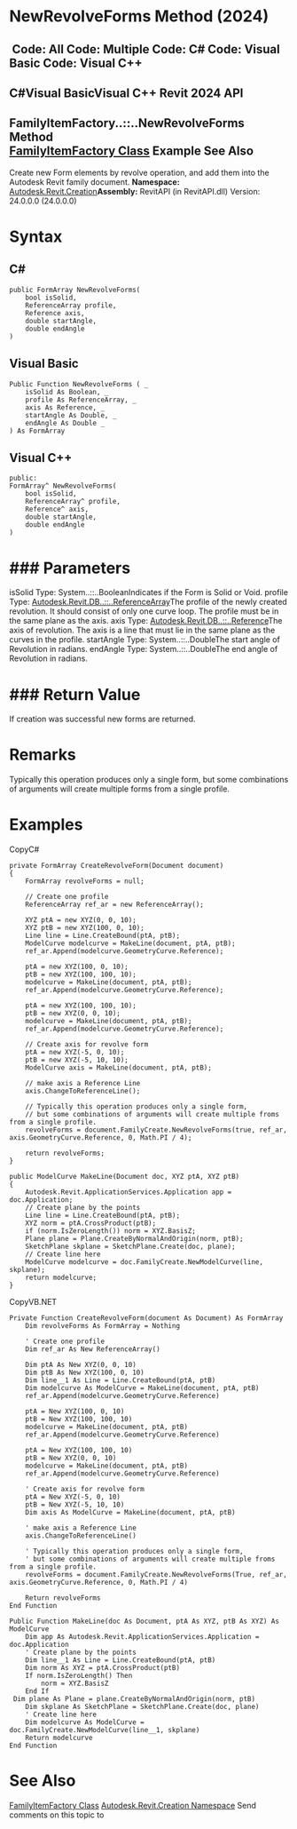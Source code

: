 # NewRevolveForms Method (2024)

﻿
 Code: All Code: Multiple Code: C# Code: Visual Basic Code: Visual C++   
---  
C#Visual BasicVisual C++
Revit 2024 API  
---  
FamilyItemFactory..::..NewRevolveForms Method   
[FamilyItemFactory Class](a7622967-1381-c17f-ed04-1ebe40da0440.md "FamilyItemFactory Class") Example See Also  
---  
Create new Form elements by revolve operation, and add them into the Autodesk Revit family document.
**Namespace:** [Autodesk.Revit.Creation](ded320da-058a-4edd-0418-0582389559a7.md "Autodesk.Revit.Creation Namespace")**Assembly:** RevitAPI (in RevitAPI.dll) Version: 24.0.0.0 (24.0.0.0)
# Syntax
C#  
---  
```text
public FormArray NewRevolveForms(
	bool isSolid,
	ReferenceArray profile,
	Reference axis,
	double startAngle,
	double endAngle
)
```
  
Visual Basic  
---  
```text
Public Function NewRevolveForms ( _
	isSolid As Boolean, _
	profile As ReferenceArray, _
	axis As Reference, _
	startAngle As Double, _
	endAngle As Double _
) As FormArray
```
  
Visual C++  
---  
```text
public:
FormArray^ NewRevolveForms(
	bool isSolid, 
	ReferenceArray^ profile, 
	Reference^ axis, 
	double startAngle, 
	double endAngle
)
```
  
# ### Parameters
isSolid
    Type: System..::..BooleanIndicates if the Form is Solid or Void.
profile
    Type: [Autodesk.Revit.DB..::..ReferenceArray](bc9192b5-6666-a8de-0128-87dae479fd6a.md "ReferenceArray Class")The profile of the newly created revolution. It should consist of only one curve loop. The profile must be in the same plane as the axis.
axis
    Type: [Autodesk.Revit.DB..::..Reference](d28155ae-817b-1f31-9c3f-c9c6a28acc0d.md "Reference Class")The axis of revolution. The axis is a line that must lie in the same plane as the curves in the profile.
startAngle
    Type: System..::..DoubleThe start angle of Revolution in radians.
endAngle
    Type: System..::..DoubleThe end angle of Revolution in radians.
# ### Return Value
If creation was successful new forms are returned.
# Remarks
Typically this operation produces only a single form, but some combinations of arguments will create multiple forms from a single profile.
# Examples
CopyC#
```text
private FormArray CreateRevolveForm(Document document)
{
    FormArray revolveForms = null;

    // Create one profile
    ReferenceArray ref_ar = new ReferenceArray();

    XYZ ptA = new XYZ(0, 0, 10);
    XYZ ptB = new XYZ(100, 0, 10);
    Line line = Line.CreateBound(ptA, ptB);
    ModelCurve modelcurve = MakeLine(document, ptA, ptB);
    ref_ar.Append(modelcurve.GeometryCurve.Reference);

    ptA = new XYZ(100, 0, 10);
    ptB = new XYZ(100, 100, 10);
    modelcurve = MakeLine(document, ptA, ptB);
    ref_ar.Append(modelcurve.GeometryCurve.Reference);

    ptA = new XYZ(100, 100, 10);
    ptB = new XYZ(0, 0, 10);
    modelcurve = MakeLine(document, ptA, ptB);
    ref_ar.Append(modelcurve.GeometryCurve.Reference);

    // Create axis for revolve form
    ptA = new XYZ(-5, 0, 10);
    ptB = new XYZ(-5, 10, 10);
    ModelCurve axis = MakeLine(document, ptA, ptB);

    // make axis a Reference Line
    axis.ChangeToReferenceLine();

    // Typically this operation produces only a single form, 
    // but some combinations of arguments will create multiple froms from a single profile.
    revolveForms = document.FamilyCreate.NewRevolveForms(true, ref_ar, axis.GeometryCurve.Reference, 0, Math.PI / 4);

    return revolveForms;
}

public ModelCurve MakeLine(Document doc, XYZ ptA, XYZ ptB)
{
    Autodesk.Revit.ApplicationServices.Application app = doc.Application;
    // Create plane by the points
    Line line = Line.CreateBound(ptA, ptB);
    XYZ norm = ptA.CrossProduct(ptB);
    if (norm.IsZeroLength()) norm = XYZ.BasisZ;
    Plane plane = Plane.CreateByNormalAndOrigin(norm, ptB);
    SketchPlane skplane = SketchPlane.Create(doc, plane);
    // Create line here
    ModelCurve modelcurve = doc.FamilyCreate.NewModelCurve(line, skplane);
    return modelcurve;
}
```

CopyVB.NET
```text
Private Function CreateRevolveForm(document As Document) As FormArray
    Dim revolveForms As FormArray = Nothing

    ' Create one profile
    Dim ref_ar As New ReferenceArray()

    Dim ptA As New XYZ(0, 0, 10)
    Dim ptB As New XYZ(100, 0, 10)
    Dim line__1 As Line = Line.CreateBound(ptA, ptB)
    Dim modelcurve As ModelCurve = MakeLine(document, ptA, ptB)
    ref_ar.Append(modelcurve.GeometryCurve.Reference)

    ptA = New XYZ(100, 0, 10)
    ptB = New XYZ(100, 100, 10)
    modelcurve = MakeLine(document, ptA, ptB)
    ref_ar.Append(modelcurve.GeometryCurve.Reference)

    ptA = New XYZ(100, 100, 10)
    ptB = New XYZ(0, 0, 10)
    modelcurve = MakeLine(document, ptA, ptB)
    ref_ar.Append(modelcurve.GeometryCurve.Reference)

    ' Create axis for revolve form
    ptA = New XYZ(-5, 0, 10)
    ptB = New XYZ(-5, 10, 10)
    Dim axis As ModelCurve = MakeLine(document, ptA, ptB)

    ' make axis a Reference Line
    axis.ChangeToReferenceLine()

    ' Typically this operation produces only a single form, 
    ' but some combinations of arguments will create multiple froms from a single profile.
    revolveForms = document.FamilyCreate.NewRevolveForms(True, ref_ar, axis.GeometryCurve.Reference, 0, Math.PI / 4)

    Return revolveForms
End Function

Public Function MakeLine(doc As Document, ptA As XYZ, ptB As XYZ) As ModelCurve
    Dim app As Autodesk.Revit.ApplicationServices.Application = doc.Application
    ' Create plane by the points
    Dim line__1 As Line = Line.CreateBound(ptA, ptB)
    Dim norm As XYZ = ptA.CrossProduct(ptB)
    If norm.IsZeroLength() Then
        norm = XYZ.BasisZ
    End If
 Dim plane As Plane = plane.CreateByNormalAndOrigin(norm, ptB)
    Dim skplane As SketchPlane = SketchPlane.Create(doc, plane)
    ' Create line here
    Dim modelcurve As ModelCurve = doc.FamilyCreate.NewModelCurve(line__1, skplane)
    Return modelcurve
End Function
```

# See Also
[FamilyItemFactory Class](a7622967-1381-c17f-ed04-1ebe40da0440.md "FamilyItemFactory Class")
[Autodesk.Revit.Creation Namespace](ded320da-058a-4edd-0418-0582389559a7.md "Autodesk.Revit.Creation Namespace")
Send comments on this topic to 